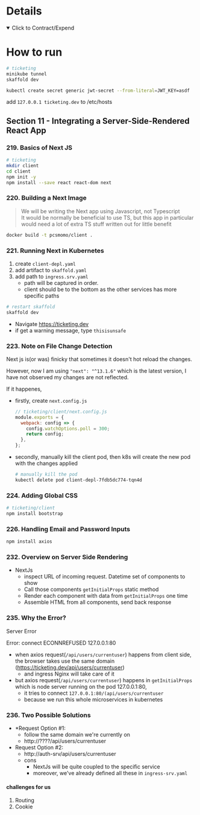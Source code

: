 # Details

<details open> 
  <summary>Click to Contract/Expend</summary>

# How to run

```sh
# ticketing
minikube tunnel
skaffold dev

kubectl create secret generic jwt-secret --from-literal=JWT_KEY=asdf
```

add `127.0.0.1 ticketing.dev` to /etc/hosts

## Section 11 - Integrating a Server-Side-Rendered React App

### 219. Basics of Next JS

```sh
# ticketing
mkdir client
cd client
npm init -y
npm install --save react react-dom next
```

### 220. Building a Next Image

> We will be writing the Next app using Javascript, not Typescript\
> It would be normally be beneficial to use TS, but this app in particular would need a lot of extra TS stuff written out for little benefit

```sh
docker build -t pcsmomo/client .
```

### 221. Running Next in Kubernetes

1. create `client-depl.yaml`
2. add artifact to `skaffold.yaml`
3. add path to `ingress.srv.yaml`
   - path will be captured in order.
   - client should be to the bottom as the other services has more specific paths

```sh
# restart skaffold
skaffold dev
```

- Navigate https://ticketing.dev
- if get a warning message, type `thisisunsafe`

### 223. Note on File Change Detection

Next js is(or was) finicky that sometimes it doesn't hot reload the changes.

However, now I am using `"next": "^13.1.6"` which is the latest version, I have not observed my changes are not reflected.

If it happenes,

- firstly, create `next.config.js`
  ```js
  // ticketing/client/next.config.js
  module.exports = {
    webpack: config => {
      config.watchOptions.poll = 300;
      return config;
    },
  };
  ```
- secondly, manually kill the client pod, then k8s will create the new pod with the changes applied
  ```sh
  # manually kill the pod
  kubectl delete pod client-depl-7fdb5dc774-tqn4d
  ```

### 224. Adding Global CSS

```sh
# ticketing/client
npm install bootstrap
```

### 226. Handling Email and Password Inputs

```sh
npm install axios
```

### 232. Overview on Server Side Rendering

- NextJs
  - inspect URL of incoming request. Datetime set of components to show
  - Call those components `getInitialProps` static method
  - Render each component with data from `getInitialProps` one time
  - Assemble HTML from all components, send back response

### 235. Why the Error?

Server Error

Error: connect ECONNREFUSED 127.0.0.1:80

- when axios request(`/api/users/currentuser`) happens from client side, the browser takes use the same domain (https://ticketing.dev/api/users/currentuser)
  - and ingress Nginx will take care of it
- but axios request(`/api/users/currentuser`) happens in `getInitialProps` which is node server running on the pod 127.0.0.1:80,
  - it tries to connect `127.0.0.1:80/(api/users/currentuser`
  - because we run this whole microservices in kubernetes

### 236. Two Possible Solutions

- \*Request Option #1:
  - follow the same domain we're currently on
  - http://????/api/users/currentuser
- Request Option #2:
  - http://auth-srv/api/users/currentuser
  - cons
    - NextJs will be quite coupled to the specific service
    - moreover, we've already defined all these in `ingress-srv.yaml`

#### challenges for us

1. Routing
2. Cookie

</details>
